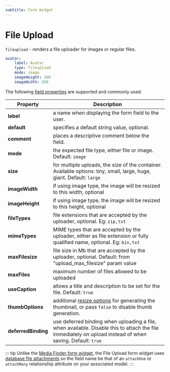 ```yaml
---
subtitle: Form Widget
---
```

# File Upload

`fileupload` - renders a file uploader for images or regular files.

```yaml
avatar:
    label: Avatar
    type: fileupload
    mode: image
    imageHeight: 260
    imageWidth: 260
```

The following [field properties](../form-fields.md) are supported and commonly used.

Property | Description
------------- | -------------
**label** | a name when displaying the form field to the user.
**default** | specifies a default string value, optional.
**comment** | places a descriptive comment below the field.
**mode** | the expected file type, either file or image. Default: `image`
**size** | for multiple uploads, the size of the container. Available options: tiny, small, large, huge, giant. Default: `large`
**imageWidth** | if using image type, the image will be resized to this width, optional
**imageHeight** | if using image type, the image will be resized to this height, optional
**fileTypes** | file extensions that are accepted by the uploader, optional. Eg: `zip,txt`
**mimeTypes** | MIME types that are accepted by the uploader, either as file extension or fully qualified name, optional. Eg: `bin,txt`
**maxFilesize** | file size in Mb that are accepted by the uploader, optional. Default: from "upload_max_filesize" param value
**maxFiles** | maximum number of files allowed to be uploaded
**useCaption** | allows a title and description to be set for the file. Default: `true`
**thumbOptions** | additional [resize options](../../extend/services/resizer.md) for generating the thumbnail, or pass `false` to disable thumb generation.
**deferredBinding** | use deferred binding when uploading a file, when available. Disable this to attach the file immediately on upload instead of when saving. Default: `true`

::: tip
Unlike the [Media Finder form widget](./widget-mediafinder.md), the File Upload form widget uses [database file attachments](../../extend/database/attachments.md) so the field name be that of an `attachOne` or `attachMany` relationship attribute on your associated model.
:::
